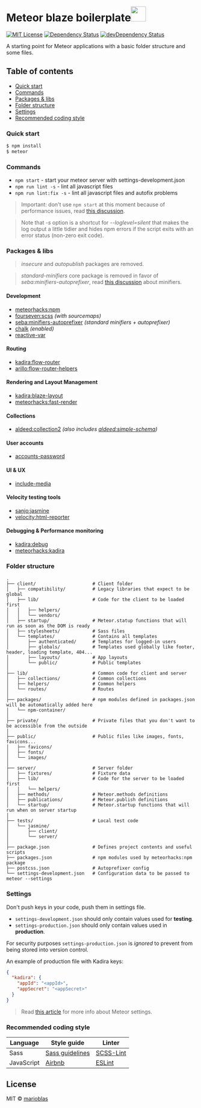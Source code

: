 # Meteor blaze boilerplate<img src="https://cloud.githubusercontent.com/assets/3719969/11635449/c7f63236-9d0e-11e5-848c-e9b3c7012768.png" width="40">

[![MIT License](https://img.shields.io/npm/l/ghooks.svg?style=flat-square)](http://opensource.org/licenses/MIT)
[![Dependency Status](https://david-dm.org/marioblas/meteor-blaze-boilerplate.svg?style=flat-square)](https://david-dm.org/marioblas/meteor-blaze-boilerplate)
[![devDependency Status](https://david-dm.org/marioblas/meteor-blaze-boilerplate/dev-status.svg?style=flat-square)](https://david-dm.org/marioblas/meteor-blaze-boilerplate#info=devDependencies)

A starting point for Meteor applications with a basic folder structure and some files.

## Table of contents

- [Quick start](#quick-start)
- [Commands](#commands)
- [Packages & libs](#packages--libs)
- [Folder structure](#folder-structure)
- [Settings](#settings)
- [Recommended coding style](#recommended-coding-style)

### Quick start

```sh
$ npm install
$ meteor
```

### Commands

- `npm start` - start your meteor server with settings-development.json
- `npm run lint -s` - lint all javascript files
- `npm run lint:fix -s` - lint all javascript files and autofix problems

> Important: don't use `npm start` at this moment because of performance issues, read [this discussion](https://github.com/meteor/meteor/issues/4314).

> Note that *-s* option is a shortcut for *--loglevel=silent* that makes the log output a little tidier and hides npm errors if the script exits with an error status (non-zero exit code).

### Packages & libs

> *insecure* and *autopublish* packages are removed.

> *standard-minifiers* core package is removed in favor of *seba:minifiers-autoprefixer*, read [this discussion](https://github.com/meteor/meteor/issues/5219) about minifiers.

#### Development
- [meteorhacks:npm](https://github.com/meteorhacks/npm)
- [fourseven:scss](https://github.com/fourseven/meteor-scss) *(with sourcemaps)*
- [seba:minifiers-autoprefixer](https://atmospherejs.com/seba/minifiers-autoprefixer) *(standard minifiers + autoprefixer)*
- [chalk](https://github.com/chalk/chalk) *(enabled)*
- [reactive-var](http://docs.meteor.com/#/full/reactivevar_pkg)

#### Routing
- [kadira:flow-router](https://github.com/kadirahq/flow-router)
- [arillo:flow-router-helpers](https://github.com/arillo/meteor-flow-router-helpers)

#### Rendering and Layout Management
- [kadira:blaze-layout](https://github.com/kadirahq/blaze-layout)
- [meteorhacks:fast-render](https://github.com/kadirahq/fast-render)

#### Collections
- [aldeed:collection2](https://github.com/aldeed/meteor-collection2/) *(also includes [aldeed:simple-schema](https://github.com/aldeed/meteor-simple-schema))*

#### User accounts
- [accounts-password](http://docs.meteor.com/#/full/accounts_api)

#### UI & UX
- [include-media](https://github.com/eduardoboucas/include-media)

#### Velocity testing tools
- [sanjo:jasmine](https://github.com/sanjo/meteor-jasmine)
- [velocity:html-reporter](https://github.com/meteor-velocity/html-reporter)

#### Debugging & Performance monitoring
- [kadira:debug](https://github.com/kadirahq/meteor-debug)
- [meteorhacks:kadira](https://github.com/meteorhacks/kadira)

### Folder structure

```
.
├── client/                     # Client folder
│   ├── compatibility/          # Legacy libraries that expect to be global
│   ├── lib/                    # Code for the client to be loaded first
│   │   ├── helpers/
│   │   └── vendors/
│   ├── startup/                # Meteor.statup functions that will run as soon as the DOM is ready
│   ├── stylesheets/            # Sass files
│   └── templates/              # Contains all templates
│       ├── authenticated/      # Templates for logged-in users
│       ├── globals/            # Templates used globally like footer, header, loading template, 404...
│       ├── layouts/            # App layouts
│       └── public/             # Public templates  
│
├── lib/                        # Common code for client and server
│   ├── collections/            # Common collections
│   ├── helpers/                # Common helpers
│   └── routes/                 # Routes
│
├── packages/                   # npm modules defined in packages.json will be automatically added here
│   └── npm-container/
│
├── private/                    # Private files that you don't want to be accessible from the outside
│
├── public/                     # Public files like images, fonts, favicons...
│   ├── favicons/
│   ├── fonts/
│   └── images/
│
├── server/                     # Server folder
│   ├── fixtures/               # Fixture data
│   ├── lib/                    # Code for the server to be loaded first
│   │   └── helpers/
│   ├── methods/                # Meteor.methods definitions
│   ├── publications/           # Meteor.publish definitions
│   └── startup/                # Meteor.startup functions that will run when on server startup
│
├── tests/                      # Local test code
│   └── jasmine/
│       ├── client/
│       └── server/
│
├── package.json                # Defines project contents and useful scripts
├── packages.json               # npm modules used by meteorhacks:npm package
├── postcss.json                # Autoprefixer config
└── settings-development.json   # Configuration data to be passed to meteor --settings
```

### Settings

Don't push keys in your code, push them in settings file.

- `settings-development.json` should only contain values used for **testing**.
- `settings-production.json` should only contain values used in **production**.

For security purposes `settings-production.json` is *ignored* to prevent from being stored into version control.

An example of production file with Kadira keys:
```json
{
  "kadira": {
    "appId": "<appId>",
    "appSecret": "<appSecret>"
  }
}
```

> Read [this article](http://joshowens.me/environment-settings-and-security-with-meteor-js) for more info about Meteor settings.

### Recommended coding style

| Language | Style guide | Linter |
| -------- | ----------- | ------ |
| Sass | [Sass guidelines](http://sass-guidelin.es/) | [SCSS-Lint](https://github.com/brigade/scss-lint) |
| JavaScript | [Airbnb](https://github.com/airbnb/javascript) | [ESLint](http://eslint.org) |

## License

MIT © [marioblas](https://github.com/marioblas)
